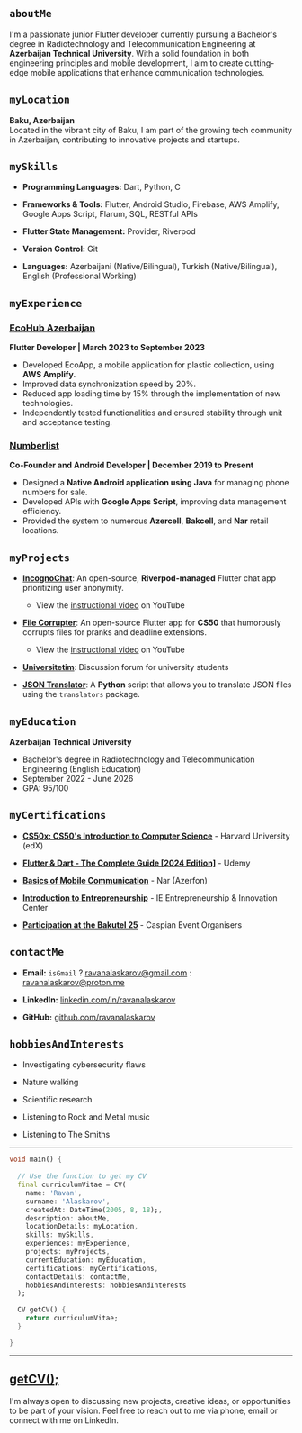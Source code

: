 ## `aboutMe`

I'm a passionate junior Flutter developer currently pursuing a Bachelor's degree in Radiotechnology and Telecommunication Engineering at **Azerbaijan Technical University**. With a solid foundation in both engineering principles and mobile development, I aim to create cutting-edge mobile applications that enhance communication technologies. 

## `myLocation`

**Baku, Azerbaijan**  
Located in the vibrant city of Baku, I am part of the growing tech community in Azerbaijan, contributing to innovative projects and startups.


## `mySkills`

- **Programming Languages:** Dart, Python, C

- **Frameworks & Tools:** Flutter, Android Studio, Firebase, AWS Amplify, Google Apps Script, Flarum, SQL, RESTful APIs

- **Flutter State Management:** Provider, Riverpod

- **Version Control:** Git

- **Languages:** Azerbaijani (Native/Bilingual), Turkish (Native/Bilingual), English (Professional Working)

## `myExperience`

### [EcoHub Azerbaijan](https://ecohub.az/aze/index)
**Flutter Developer | March 2023 to September 2023**
- Developed EcoApp, a mobile application for plastic collection, using **AWS Amplify**.
- Improved data synchronization speed by 20%.
- Reduced app loading time by 15% through the implementation of new technologies.
- Independently tested functionalities and ensured stability through unit and acceptance testing.


### [Numberlist](https://www.instagram.com/numberlist.az/)
**Co-Founder and Android Developer | December 2019 to
 Present**
- Designed a **Native Android application using Java** for managing phone numbers for sale.
- Developed APIs with **Google Apps Script**, improving data management efficiency.
- Provided the system to numerous **Azercell**, **Bakcell**, and **Nar** retail locations.


## `myProjects`

- **[IncognoChat](https://github.com/ravanalaskarov/incognochat)**: An open-source, **Riverpod-managed** Flutter chat app prioritizing user anonymity.
    - View the [instructional video](https://youtu.be/0Q108GtPCKk) on YouTube 

- **[File Corrupter](https://github.com/ravanalaskarov/flutter-file-corrupter)**: An open-source Flutter app for **CS50** that humorously corrupts files for pranks and deadline extensions.
    - View the [instructional video](https://youtu.be/96MtrtkdSoE) on YouTube 

- **[Universitetim](https://www.universitetim.com)**: Discussion forum for university students

- **[JSON Translator](https://github.com/ravanalaskarov/json-translator)**: A **Python** script that allows you to translate JSON files using the       `translators` package.




## `myEducation`

**Azerbaijan Technical University**
- Bachelor's degree in Radiotechnology and Telecommunication Engineering (English Education)
- September 2022 - June 2026
- GPA: 95/100

## `myCertifications`

- **[CS50x: CS50's Introduction to Computer Science](https://courses.edx.org/certificates/64e1dc3e6f354dd79c9ac075992e09eb)** - Harvard University (edX) 

- **[Flutter & Dart - The Complete Guide [2024 Edition]](https://www.udemy.com/certificate/UC-13d5adb5-e8e1-489a-9062-5d2c611a66a6/)** - Udemy

- **[Basics of Mobile Communication](assets/certificates/basics_of_mobile_communication.jpg)** - Nar (Azerfon)

- **[Introduction to Entrepreneurship](assets/certificates/introduction_to_entrepreneurship.png)** - IE Entrepreneurship & Innovation Center

- **[Participation at the Bakutel 25](assets/certificates/participation_at_the_bakutel_25.jpg)** - Caspian Event Organisers


## `contactMe`

- **Email:** `isGmail` ? [ravanalaskarov@gmail.com](mailto:ravanalaskarov@gmail.com) : [ravanalaskarov@proton.me](mailto:ravanalaskarov@proton.me)

- **LinkedIn:** [linkedin.com/in/ravanalaskarov](https://www.linkedin.com/in/ravanalaskarov)

- **GitHub:** [github.com/ravanalaskarov](https://www.github.com/ravanalaskarov)

## `hobbiesAndInterests`

- Investigating cybersecurity flaws

- Nature walking

- Scientific research

- Listening to Rock and Metal music

- Listening to The Smiths

---

```dart 
void main() {
  
  // Use the function to get my CV
  final curriculumVitae = CV(
    name: 'Ravan',
    surname: 'Alaskarov',
    createdAt: DateTime(2005, 8, 18);,
    description: aboutMe,
    locationDetails: myLocation,
    skills: mySkills,
    experiences: myExperience,
    projects: myProjects,
    currentEducation: myEducation,
    certifications: myCertifications,
    contactDetails: contactMe,
    hobbiesAndInterests: hobbiesAndInterests
  );

  CV getCV() {
    return curriculumVitae;
  }

}

```
---

## [getCV();](/assets/ravan_alaskarov_flutter_dev.pdf)

I'm always open to discussing new projects, creative ideas, or opportunities to be part of your vision. Feel free to reach out to me via phone, email or connect with me on LinkedIn.


